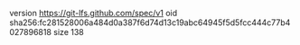 version https://git-lfs.github.com/spec/v1
oid sha256:fc281528006a484d0a387f6d74d13c19abc64945f5d5fcc444c77b4027896818
size 138
